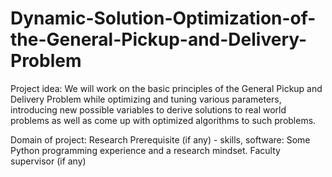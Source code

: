 # Dynamic-Solution-Optimization-of-the-General-Pickup-and-Delivery-Problem

Project idea: We will work on the basic principles of the General Pickup and Delivery Problem while optimizing and tuning various parameters, introducing new possible variables to derive solutions to real world problems as well as come up with optimized algorithms to such problems.

Domain of project: Research
Prerequisite (if any) - skills, software: Some Python programming experience and a research mindset.
Faculty supervisor (if any)
